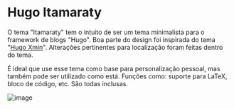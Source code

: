 # Hugo Itamaraty

O tema "Itamaraty" tem o intuito de ser um tema minimalista para o framework de blogs "Hugo".
Boa parte do design foi inspirada do tema "[Hugo Xmin](https://github.com/yihui/hugo-xmin/tree/master)". Alterações pertinentes para localização foram feitas dentro do tema.

É ideal que use esse tema como base para personalização pessoal, mas também pode ser utilizado como está. Funções como: suporte para LaTeX, bloco de código, etc. São todas inclusas.

![image](https://github.com/user-attachments/assets/27b267da-a8f2-43c6-b3e2-c2966ff5d7f7)
